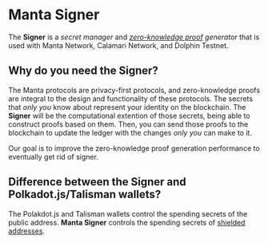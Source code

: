 # Manta Signer

The **Signer** is a _secret manager_ and _[zero-knowledge proof](./ZKP.md) generator_ that is used with Manta Network, Calamari Network, and Dolphin Testnet. 

## Why do you need the Signer?

The Manta protocols are privacy-first protocols, and zero-knowledge proofs are integral to the design and functionality of these protocols. The secrets that _only you_ know about represent your identity on the blockchain. The **Signer** will be the computational extention of those secrets, being able to construct proofs based on them. Then, you can send those proofs to the blockchain to update the ledger with the changes _only you_ can make to it.

Our goal is to improve the zero-knowledge proof generation performance to eventually get rid of signer.

## Difference between the Signer and Polkadot.js/Talisman wallets?

The Polakdot.js and Talisman wallets control the spending secrets of the public address. **Manta Signer** controls the spending secrets of [shielded addresses](./ShieldedAddress.md).
